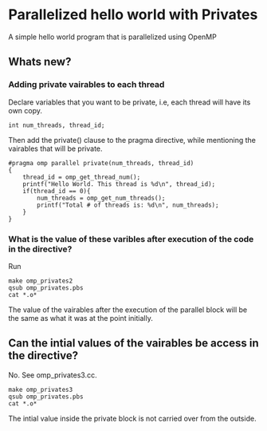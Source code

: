 # Parallelized hello world with Privates

A simple hello world program that is parallelized using OpenMP

## Whats new?

### Adding private vairables to each thread

Declare variables that you want to be private, i.e, each thread will have its own copy.
```
int num_threads, thread_id;
```

Then add the private() clause to the pragma directive, while mentioning the vairables that will be private.
```
#pragma omp parallel private(num_threads, thread_id)
{
    thread_id = omp_get_thread_num();
    printf("Hello World. This thread is %d\n", thread_id);
    if(thread_id == 0){
        num_threads = omp_get_num_threads();
        printf("Total # of threads is: %d\n", num_threads);
    }
}
```

### What is the value of these varibles after execution of the code in the directive?
Run
```
make omp_privates2
qsub omp_privates.pbs
cat *.o*
```
The value of the vairables after the execution of the parallel block will be the same as what it was at the point initially.

## Can the intial values of the vairables be access in the directive?
No. See omp_privates3.cc.
```
make omp_privates3
qsub omp_privates.pbs
cat *.o*
```

The intial value inside the private block is not carried over from the outside.